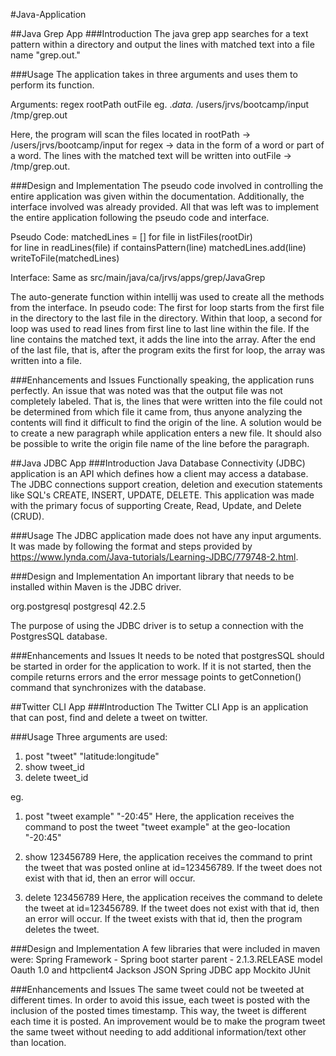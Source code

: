 #Java-Application

##Java Grep App
###Introduction
The java grep app searches for  a text pattern within a directory and output the lines with matched text into a file name "grep.out."

###Usage
The application takes in three arguments and uses them to perform its function.

Arguments:
regex rootPath outFile
eg. 
.*data.* /users/jrvs/bootcamp/input /tmp/grep.out

Here, the program will scan the files located in rootPath -> /users/jrvs/bootcamp/input for regex -> data in the form of a word or part of a word. The lines with the matched text will be written into outFile -> /tmp/grep.out.
 
###Design and Implementation
The pseudo code involved in controlling the entire application was given within the documentation. Additionally, the interface involved was already provided. All that was left was to implement the entire application following the pseudo code and interface.

Pseudo Code:
matchedLines = [] 
for file in listFiles(rootDir)  
    for line in readLines(file)
          if containsPattern(line)
                  matchedLines.add(line)
writeToFile(matchedLines)

Interface:
Same as src/main/java/ca/jrvs/apps/grep/JavaGrep

The auto-generate function within intellij was used to create all the methods from the interface.
In pseudo code:
The first for loop starts from the first file in the directory to the last file in the directory. Within that loop, a second for loop was used to read lines from first line to last line within the file. If the line contains the matched text, it adds the line into the array. After the end of the last file, that is, after the program exits the first for loop, the array was written into a file.

###Enhancements and Issues
Functionally speaking, the application runs perfectly.
An issue that was noted was that the output file was not completely labeled. That is, the lines that were written into the file could not be determined from which file it came from, thus anyone analyzing the contents will find it difficult to find the origin of the line.
A solution would be to create a new paragraph while application enters a new file. It should also be possible to write the origin file name of the line before the paragraph. 


##Java JDBC App
###Introduction
Java Database Connectivity (JDBC) application is an API which defines how a client may access a database. The JDBC connections support creation, deletion and execution statements like SQL's CREATE, INSERT, UPDATE, DELETE. This application was made with the primary focus of supporting Create, Read, Update, and Delete (CRUD).
 
###Usage
The JDBC application made does not have any input arguments. It was made by following the format and steps provided by https://www.lynda.com/Java-tutorials/Learning-JDBC/779748-2.html.

###Design and Implementation
An important library that needs to be installed within Maven is the JDBC driver.
 
 <dependency>
     <groupId>org.postgresql</groupId>
     <artifactId>postgresql</artifactId>
     <version>42.2.5</version>
 </dependency>

The purpose of using the JDBC driver is to setup a connection with the PostgresSQL database.

###Enhancements and Issues
It needs to be noted that postgresSQL should be started in order for the application to work. If it is not started, then the compile returns errors and the error message points to getConnetion() command that synchronizes with the database.  

##Twitter CLI App
###Introduction
The Twitter CLI App is an application that can post, find and delete a tweet on twitter.

###Usage
Three arguments are used:

1) post "tweet" "latitude:longitude"
2) show tweet_id
3) delete tweet_id

eg.
1) post "tweet example" "-20:45"
Here, the application receives the command to post the tweet "tweet example" at the geo-location "-20:45"

2) show 123456789
Here, the application receives the command to print the tweet that was posted online at id=123456789. If the tweet does not exist with that id, then an error will occur.

3) delete 123456789
Here, the application receives the command to delete the tweet at id=123456789. If the tweet does not exist with that id, then an error will occur. If the tweet exists with that id, then the program deletes the tweet.
 
###Design and Implementation
A few libraries that were included in maven were:
Spring Framework - Spring boot starter parent - 2.1.3.RELEASE model
Oauth 1.0 and httpclient4
Jackson JSON
Spring
JDBC app
Mockito
JUnit



###Enhancements and Issues
The same tweet could not be tweeted at different times. In order to avoid this issue, each tweet is posted with the inclusion of the posted times timestamp. This way, the tweet is different each time it is posted. An improvement would be to make the program tweet the same tweet without needing to add additional information/text other than location.